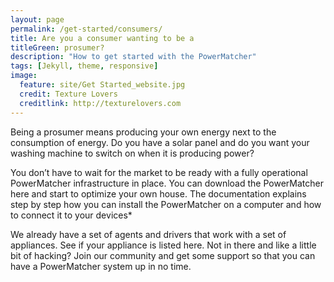 ```yaml
---
layout: page
permalink: /get-started/consumers/
title: Are you a consumer wanting to be a
titleGreen: prosumer?
description: "How to get started with the PowerMatcher"
tags: [Jekyll, theme, responsive]
image:
  feature: site/Get Started_website.jpg
  credit: Texture Lovers
  creditlink: http://texturelovers.com
---
```


Being a prosumer means producing your own energy next to the consumption of energy. Do you have a solar panel and do you want your washing machine to switch on when it is producing power?

You don’t have to wait for the market to be ready with a fully operational PowerMatcher infrastructure in place. You can download the PowerMatcher here and start to optimize your own house. The documentation explains step by step how you can install the PowerMatcher on a computer and how to connect it to your devices*

We already have a set of agents and drivers that work with a set of appliances. See if your appliance is listed here. Not in there and like a little bit of hacking? Join our community and get some support so that you can have a PowerMatcher system up in no time.
